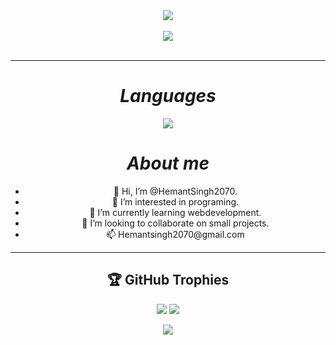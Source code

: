 <!---
HemantSingh2070/HemantSingh2070 is a ✨ special ✨ repository because its `README.md` (this file) appears on your GitHub profile.
You can click the Preview link to take a look at your changes.
--->
<div align="center">

<div align="center"> <a> <img src="https://github-readme-stats.vercel.app/api?username=HemantSingh2070&theme=darcula&show_icons=true&hide_border=false&count_private=true"></a> </div>
<br>
<div align="center"> <a> <img src="https://github-readme-streak-stats.herokuapp.com/?user=hemantsingh2070&theme=monokai&hide_border=false"></a> </div>
<br>
<hr>
<h1 align="center"><i>Languages</i></h1>

<div align="center"><a><img src="https://github-readme-stats.vercel.app/api/top-langs/?username=hemantsingh2070&theme=monokai&show_icons=true&hide_border=false&layout=compact"></a></div>
<h1 align="center"><i>About me</i> </h1>
<ul type="disc">
<li>👋 Hi, I’m @HemantSingh2070.</li>
<li>👀 I’m interested in programing.</li> 
<li>🌱 I’m currently learning webdevelopment.</li> 
<li>💞️ I’m looking to collaborate on small projects.</li> 
<li>📫 Hemantsingh2070@gmail.com</li>
</ul>
<hr>

## 🏆 GitHub Trophies
![](https://github-profile-trophy.vercel.app/?username=HemantSingh2070&theme=radical&no-frame=false&no-bg=false&margin-w=4)
![](https://quotes-github-readme.vercel.app/api?type=horizontal&theme=radical)


<img src="https://media4.giphy.com/media/qgQUggAC3Pfv687qPC/giphy.gif?cid=ecf05e47cx8kjsj828lov3dj90r8zdd5p6tgxepvotwq0znb&ep=v1_gifs_search&rid=giphy.gif&ct=g" >

</div>
